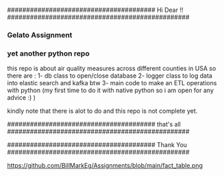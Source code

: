 ####################################### Hi Dear !! ################################################
### Gelato Assignment
###  yet another python repo

this repo is about air quality measures across different counties in USA
so there are :
             1- db class to open/close database 
             2- logger class to log data into elastic search and kafka btw
             3- main code to make an ETL operations with python (my first time to do it with native python so i am open for any advice :) )

kindly note that there is alot to do and this repo is not complete yet.
             
####################################### that's all ################################################

####################################### Thank You  ################################################
             
https://github.com/BillMarkEg/Assignments/blob/main/fact_table.png
